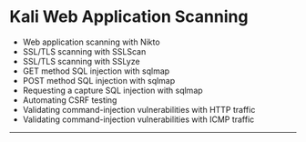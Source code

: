 # Kali Web Application Scanning

* Web application scanning with Nikto
* SSL/TLS scanning with SSLScan
* SSL/TLS scanning with SSLyze
* GET method SQL injection with sqlmap
* POST method SQL injection with sqlmap
* Requesting a capture SQL injection with sqlmap
* Automating CSRF testing
* Validating command-injection vulnerabilities with HTTP traffic
* Validating command-injection vulnerabilities with ICMP traffic

---
